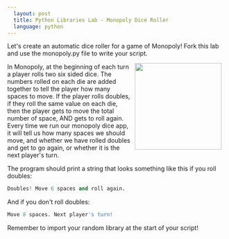 ```yaml
---
  layout: post
  title: Python Libraries Lab - Monopoly Dice Roller
  language: python
---
```


Let's create an automatic dice roller for a game of Monopoly! Fork this lab and use the monopoly.py file to write your script.

 <img src="http://monopoly-slot.com/wp-content/uploads/2013/04/monopoly-slot.jpg" width="200px" align="right" hspace="10">

In Monopoly, at the beginning of each turn a player rolls two six sided dice. The numbers rolled on each die are added together to tell the player how many spaces to move. If the player rolls doubles, if they roll the same value on each die, then the player gets to move the total number of space, AND gets to roll again. Every time we run our monopoly dice app, it will tell us how many spaces we should move, and whether we have rolled doubles and get to go again, or whether it is the next player's turn.

The program should print a string that looks something like this if you roll doubles:

```python
Doubles! Move 6 spaces and roll again.
```
And if you don't roll doubles:
```python
Move 8 spaces. Next player's turn!
```
Remember to import your random library at the start of your script!
